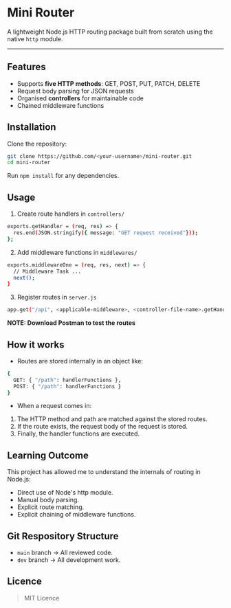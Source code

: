 # Mini Router

A lightweight Node.js HTTP routing package built from scratch using the native `http` module.

---

## Features
- Supports **five HTTP methods**: GET, POST, PUT, PATCH, DELETE
- Request body parsing for JSON requests
- Organised **controllers** for maintainable code
- Chained middleware functions

## Installation

Clone the repository:
```bash
git clone https://github.com/<your-username>/mini-router.git
cd mini-router
```

Run `npm install` for any dependencies.

## Usage

1. Create route handlers in `controllers/`

```bash
exports.getHandler = (req, res) => {
  res.end(JSON.stringify({ message: "GET request received"}));
};
```

2. Add middleware functions in `middlewares/`

```bash
exports.middlewareOne = (req, res, next) => {
  // Middleware Task ...
  next();
}
```

3. Register routes in `server.js`

```bash
app.get("/api", <applicable-middleware>, <controller-file-name>.getHandler);
```

**NOTE: Download Postman to test the routes**

## How it works
- Routes are stored internally in an object like:
```bash
{
  GET: { "/path": handlerFunctions },
  POST: { "/path": handlerFunctions }
}
```

- When a request comes in:
1. The HTTP method and path are matched against the stored routes.
2. If the route exists, the request body of the request is stored.
3. Finally, the handler functions are executed.

## Learning Outcome

This project has allowed me to understand the internals of routing in Node.js:
- Direct use of Node's http module.
- Manual body parsing.
- Explicit route matching.
- Explicit chaining of middleware functions.

## Git Respository Structure
- `main` branch -> All reviewed code.
- `dev` branch -> All development work.

## Licence
> MIT Licence